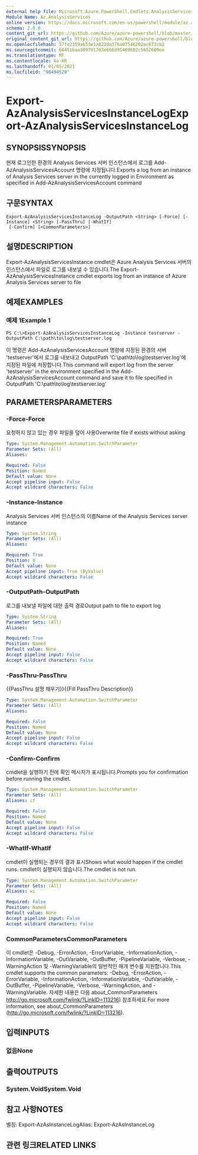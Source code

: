 ```yaml
---
external help file: Microsoft.Azure.PowerShell.Cmdlets.AnalysisServices.Dataplane.dll-Help.xml
Module Name: Az.AnalysisServices
online version: https://docs.microsoft.com/en-us/powershell/module/az.analysisservices/export-azanalysisservicesinstancelog
schema: 2.0.0
content_git_url: https://github.com/Azure/azure-powershell/blob/master/src/AnalysisServices/AnalysisServices/help/Export-AzAnalysisServicesInstanceLog.md
original_content_git_url: https://github.com/Azure/azure-powershell/blob/master/src/AnalysisServices/AnalysisServices/help/Export-AzAnalysisServicesInstanceLog.md
ms.openlocfilehash: 57fe2159ab53e1a822da376a07546202ac672cb2
ms.sourcegitcommit: 68451baa389791703e666d95469602c5652609ee
ms.translationtype: MT
ms.contentlocale: ko-KR
ms.lasthandoff: 01/05/2021
ms.locfileid: "98494520"
---
```

# <span data-ttu-id="c7d39-101">Export-AzAnalysisServicesInstanceLog</span><span class="sxs-lookup"><span data-stu-id="c7d39-101">Export-AzAnalysisServicesInstanceLog</span></span>

## <span data-ttu-id="c7d39-102">SYNOPSIS</span><span class="sxs-lookup"><span data-stu-id="c7d39-102">SYNOPSIS</span></span>
<span data-ttu-id="c7d39-103">현재 로그인한 환경의 Analysis Services 서버 인스턴스에서 로그를 Add-AzAnalysisServicesAccount 명령에 지정됩니다.</span><span class="sxs-lookup"><span data-stu-id="c7d39-103">Exports a log from an instance of Analysis Services server in the currently logged in Environment as specified in Add-AzAnalysisServicesAccount command</span></span>

## <span data-ttu-id="c7d39-104">구문</span><span class="sxs-lookup"><span data-stu-id="c7d39-104">SYNTAX</span></span>

```
Export-AzAnalysisServicesInstanceLog -OutputPath <String> [-Force] [-Instance] <String> [-PassThru] [-WhatIf]
 [-Confirm] [<CommonParameters>]
```

## <span data-ttu-id="c7d39-105">설명</span><span class="sxs-lookup"><span data-stu-id="c7d39-105">DESCRIPTION</span></span>
<span data-ttu-id="c7d39-106">Export-AzAnalysisServicesInstance cmdlet은 Azure Analysis Services 서버의 인스턴스에서 파일로 로그를 내보낼 수 있습니다.</span><span class="sxs-lookup"><span data-stu-id="c7d39-106">The Export-AzAnalysisServicesInstance cmdlet exports log from an instance of Azure Analysis Services server to file</span></span>

## <span data-ttu-id="c7d39-107">예제</span><span class="sxs-lookup"><span data-stu-id="c7d39-107">EXAMPLES</span></span>

### <span data-ttu-id="c7d39-108">예제 1</span><span class="sxs-lookup"><span data-stu-id="c7d39-108">Example 1</span></span>
```
PS C:\>Export-AzAnalysisServicesInstanceLog -Instance testserver -OutputPath C:\path\to\log\testserver.log
```

<span data-ttu-id="c7d39-109">이 명령은 Add-AzAnalysisServicesAccount 명령에 지정된 환경의 서버 'testserver'에서 로그를 내보내고 OutputPath 'C:\path\to\log\testserver.log'에 지정된 파일에 저장합니다.</span><span class="sxs-lookup"><span data-stu-id="c7d39-109">This command will export log from the server 'testserver' in the environment specified in the Add-AzAnalysisServicesAccount command and save it to file specified in OutputPath 'C:\path\to\log\testserver.log'</span></span>

## <span data-ttu-id="c7d39-110">PARAMETERS</span><span class="sxs-lookup"><span data-stu-id="c7d39-110">PARAMETERS</span></span>

### <span data-ttu-id="c7d39-111">-Force</span><span class="sxs-lookup"><span data-stu-id="c7d39-111">-Force</span></span>
<span data-ttu-id="c7d39-112">요청하지 않고 있는 경우 파일을 덮어 사용</span><span class="sxs-lookup"><span data-stu-id="c7d39-112">Overwrite file if exists without asking</span></span>

```yaml
Type: System.Management.Automation.SwitchParameter
Parameter Sets: (All)
Aliases:

Required: False
Position: Named
Default value: None
Accept pipeline input: False
Accept wildcard characters: False
```

### <span data-ttu-id="c7d39-113">-Instance</span><span class="sxs-lookup"><span data-stu-id="c7d39-113">-Instance</span></span>
<span data-ttu-id="c7d39-114">Analysis Services 서버 인스턴스의 이름</span><span class="sxs-lookup"><span data-stu-id="c7d39-114">Name of the Analysis Services server instance</span></span>

```yaml
Type: System.String
Parameter Sets: (All)
Aliases:

Required: True
Position: 0
Default value: None
Accept pipeline input: True (ByValue)
Accept wildcard characters: False
```

### <span data-ttu-id="c7d39-115">-OutputPath</span><span class="sxs-lookup"><span data-stu-id="c7d39-115">-OutputPath</span></span>
<span data-ttu-id="c7d39-116">로그를 내보낼 파일에 대한 출력 경로</span><span class="sxs-lookup"><span data-stu-id="c7d39-116">Output path to file to export log</span></span>

```yaml
Type: System.String
Parameter Sets: (All)
Aliases:

Required: True
Position: Named
Default value: None
Accept pipeline input: False
Accept wildcard characters: False
```

### <span data-ttu-id="c7d39-117">-PassThru</span><span class="sxs-lookup"><span data-stu-id="c7d39-117">-PassThru</span></span>
<span data-ttu-id="c7d39-118">{{PassThru 설명 채우기}}</span><span class="sxs-lookup"><span data-stu-id="c7d39-118">{{Fill PassThru Description}}</span></span>

```yaml
Type: System.Management.Automation.SwitchParameter
Parameter Sets: (All)
Aliases:

Required: False
Position: Named
Default value: None
Accept pipeline input: False
Accept wildcard characters: False
```

### <span data-ttu-id="c7d39-119">-Confirm</span><span class="sxs-lookup"><span data-stu-id="c7d39-119">-Confirm</span></span>
<span data-ttu-id="c7d39-120">cmdlet을 실행하기 전에 확인 메시지가 표시됩니다.</span><span class="sxs-lookup"><span data-stu-id="c7d39-120">Prompts you for confirmation before running the cmdlet.</span></span>

```yaml
Type: System.Management.Automation.SwitchParameter
Parameter Sets: (All)
Aliases: cf

Required: False
Position: Named
Default value: None
Accept pipeline input: False
Accept wildcard characters: False
```

### <span data-ttu-id="c7d39-121">-WhatIf</span><span class="sxs-lookup"><span data-stu-id="c7d39-121">-WhatIf</span></span>
<span data-ttu-id="c7d39-122">cmdlet이 실행되는 경우의 결과 표시</span><span class="sxs-lookup"><span data-stu-id="c7d39-122">Shows what would happen if the cmdlet runs.</span></span> <span data-ttu-id="c7d39-123">cmdlet이 실행되지 않습니다.</span><span class="sxs-lookup"><span data-stu-id="c7d39-123">The cmdlet is not run.</span></span>

```yaml
Type: System.Management.Automation.SwitchParameter
Parameter Sets: (All)
Aliases: wi

Required: False
Position: Named
Default value: None
Accept pipeline input: False
Accept wildcard characters: False
```

### <span data-ttu-id="c7d39-124">CommonParameters</span><span class="sxs-lookup"><span data-stu-id="c7d39-124">CommonParameters</span></span>
<span data-ttu-id="c7d39-125">이 cmdlet은 -Debug, -ErrorAction, -ErrorVariable, -InformationAction, -InformationVariable, -OutVariable, -OutBuffer, -PipelineVariable, -Verbose, -WarningAction 및 -WarningVariable의 일반적인 매개 변수를 지원합니다.</span><span class="sxs-lookup"><span data-stu-id="c7d39-125">This cmdlet supports the common parameters: -Debug, -ErrorAction, -ErrorVariable, -InformationAction, -InformationVariable, -OutVariable, -OutBuffer, -PipelineVariable, -Verbose, -WarningAction, and -WarningVariable.</span></span> <span data-ttu-id="c7d39-126">자세한 내용은 다음 about_CommonParameters http://go.microsoft.com/fwlink/?LinkID=113216) 참조하세요.</span><span class="sxs-lookup"><span data-stu-id="c7d39-126">For more information, see about_CommonParameters (http://go.microsoft.com/fwlink/?LinkID=113216).</span></span>

## <span data-ttu-id="c7d39-127">입력</span><span class="sxs-lookup"><span data-stu-id="c7d39-127">INPUTS</span></span>

### <span data-ttu-id="c7d39-128">없음</span><span class="sxs-lookup"><span data-stu-id="c7d39-128">None</span></span>

## <span data-ttu-id="c7d39-129">출력</span><span class="sxs-lookup"><span data-stu-id="c7d39-129">OUTPUTS</span></span>

### <span data-ttu-id="c7d39-130">System.Void</span><span class="sxs-lookup"><span data-stu-id="c7d39-130">System.Void</span></span>

## <span data-ttu-id="c7d39-131">참고 사항</span><span class="sxs-lookup"><span data-stu-id="c7d39-131">NOTES</span></span>
<span data-ttu-id="c7d39-132">별칭: Export-AzAsInstanceLog</span><span class="sxs-lookup"><span data-stu-id="c7d39-132">Alias: Export-AzAsInstanceLog</span></span>

## <span data-ttu-id="c7d39-133">관련 링크</span><span class="sxs-lookup"><span data-stu-id="c7d39-133">RELATED LINKS</span></span>
